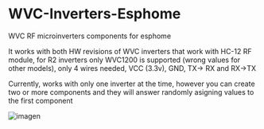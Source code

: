 # WVC-Inverters-Esphome
WVC RF microinverters components for esphome


It works with both HW revisions of WVC inverters that work with HC-12 RF module, for R2 inverters only WVC1200 is supported (wrong values for other models), only 4 wires needed, VCC (3.3v), GND, TX-> RX and RX->TX

Currently, works with only one inverter at the time, however you can create two or more components and they will answer randomly asigning values to the first component

![imagen](https://github.com/user-attachments/assets/70b8d9fe-3fb8-4c83-b93d-f986b0f029ce)
